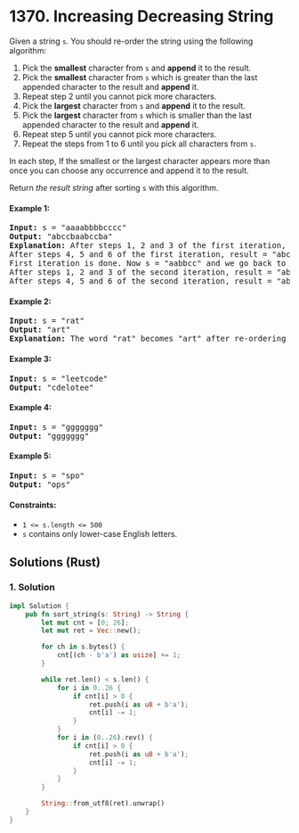 # 1370. Increasing Decreasing String
Given a string ```s```. You should re-order the string using the following algorithm:
1. Pick the **smallest** character from ```s``` and **append** it to the result.
2. Pick the **smallest** character from ```s``` which is greater than the last appended character to the result and **append** it.
3. Repeat step 2 until you cannot pick more characters.
4. Pick the **largest** character from ```s``` and **append** it to the result.
5. Pick the **largest** character from ```s``` which is smaller than the last appended character to the result and **append** it.
6. Repeat step 5 until you cannot pick more characters.
7. Repeat the steps from 1 to 6 until you pick all characters from ```s```.

In each step, If the smallest or the largest character appears more than once you can choose any occurrence and append it to the result.

Return *the result string* after sorting ```s``` with this algorithm.

#### Example 1:
<pre>
<strong>Input:</strong> s = "aaaabbbbcccc"
<strong>Output:</strong> "abccbaabccba"
<strong>Explanation:</strong> After steps 1, 2 and 3 of the first iteration, result = "abc"
After steps 4, 5 and 6 of the first iteration, result = "abccba"
First iteration is done. Now s = "aabbcc" and we go back to step 1
After steps 1, 2 and 3 of the second iteration, result = "abccbaabc"
After steps 4, 5 and 6 of the second iteration, result = "abccbaabccba"
</pre>

#### Example 2:
<pre>
<strong>Input:</strong> s = "rat"
<strong>Output:</strong> "art"
<strong>Explanation:</strong> The word "rat" becomes "art" after re-ordering it with the mentioned algorithm.
</pre>

#### Example 3:
<pre>
<strong>Input:</strong> s = "leetcode"
<strong>Output:</strong> "cdelotee"
</pre>

#### Example 4:
<pre>
<strong>Input:</strong> s = "ggggggg"
<strong>Output:</strong> "ggggggg"
</pre>

#### Example 5:
<pre>
<strong>Input:</strong> s = "spo"
<strong>Output:</strong> "ops"
</pre>

#### Constraints:
* ```1 <= s.length <= 500```
* ```s``` contains only lower-case English letters.

## Solutions (Rust)

### 1. Solution
```Rust
impl Solution {
    pub fn sort_string(s: String) -> String {
        let mut cnt = [0; 26];
        let mut ret = Vec::new();

        for ch in s.bytes() {
            cnt[(ch - b'a') as usize] += 1;
        }

        while ret.len() < s.len() {
            for i in 0..26 {
                if cnt[i] > 0 {
                    ret.push(i as u8 + b'a');
                    cnt[i] -= 1;
                }
            }
            for i in (0..26).rev() {
                if cnt[i] > 0 {
                    ret.push(i as u8 + b'a');
                    cnt[i] -= 1;
                }
            }
        }

        String::from_utf8(ret).unwrap()
    }
}
```
